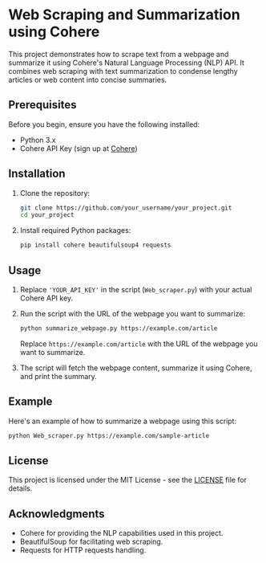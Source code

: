 # Web Scraping and Summarization using Cohere

This project demonstrates how to scrape text from a webpage and summarize it using Cohere's Natural Language Processing (NLP) API. It combines web scraping with text summarization to condense lengthy articles or web content into concise summaries.

## Prerequisites

Before you begin, ensure you have the following installed:
- Python 3.x
- Cohere API Key (sign up at [Cohere](https://www.cohere.ai/))

## Installation

1. Clone the repository:
   ```bash
   git clone https://github.com/your_username/your_project.git
   cd your_project
   ```

2. Install required Python packages:
   ```bash
   pip install cohere beautifulsoup4 requests
   ```

## Usage

1. Replace `'YOUR_API_KEY'` in the script (`Web_scraper.py`) with your actual Cohere API key.

2. Run the script with the URL of the webpage you want to summarize:
   ```bash
   python summarize_webpage.py https://example.com/article
   ```

   Replace `https://example.com/article` with the URL of the webpage you want to summarize.

3. The script will fetch the webpage content, summarize it using Cohere, and print the summary.

## Example

Here's an example of how to summarize a webpage using this script:

```bash
python Web_scraper.py https://example.com/sample-article
```

## License

This project is licensed under the MIT License - see the [LICENSE](LICENSE) file for details.

## Acknowledgments

- Cohere for providing the NLP capabilities used in this project.
- BeautifulSoup for facilitating web scraping.
- Requests for HTTP requests handling.

